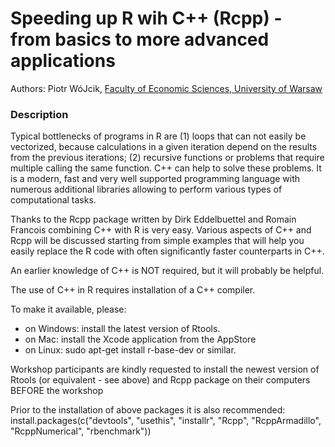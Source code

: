 # Speeding up R wih C++ (Rcpp) - from basics to more advanced applications

Authors: Piotr WóJcik, [Faculty of Economic Sciences, University of Warsaw](https://www.wne.uw.edu.pl/)

### Description

Typical bottlenecks of programs in R are (1) loops that can not easily be vectorized, because   calculations in a given iteration depend on the results from the previous iterations; (2) recursive functions or problems that require multiple calling the same function.
C++ can help to solve these problems. It is a modern, fast and very well supported programming language with numerous additional libraries allowing to perform various types of computational tasks.

Thanks to the Rcpp package written by Dirk Eddelbuettel and Romain Francois combining C++ with R is very easy.
Various aspects of C++ and Rcpp will be discussed starting from simple examples that will help you easily replace the R code with often significantly faster counterparts in C++.

An earlier knowledge of C++ is NOT required, but it will probably be helpful.

The use of C++ in R requires installation of a C++ compiler.

To make it available, please:
- on Windows: install the latest version of Rtools.
- on Mac: install the Xcode application from the AppStore
- on Linux: sudo apt-get install r-base-dev or similar.

Workshop participants are kindly requested to install the newest version of Rtools (or equivalent - see above) and Rcpp package on their computers BEFORE the workshop

Prior to the installation of above packages it is also recommended:
install.packages(c("devtools", "usethis", "installr", "Rcpp", "RcppArmadillo", "RcppNumerical", "rbenchmark"))
